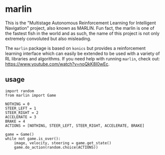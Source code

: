 # marlin
This is the "Multistage Autonomous Reinforcement Learning for Intelligent Navigation" project, also
known as MARLIN. Fun fact, the marlin is one of the fastest fish in the world and as such, the name
of this project is not only extremely convoluted but also misleading.

The `marlin` package is based on `konics` but provides a reinforcement learning interface which can
easily be extended to be used with a variety of RL libraries and algorithms. If you need help with 
running `marlin`, check out: https://www.youtube.com/watch?v=noQkK8I0wEc.

## usage
```
import random
from marlin import Game

NOTHING = 0
STEER_LEFT = 1
STEER_RIGHT = 2
ACCELERATE = 3
BRAKE = 4
ACTIONS = [NOTHING, STEER_LEFT, STEER_RIGHT, ACCELERATE, BRAKE]

game = Game()
while not game.is_over():
    image, velocity, steering = game.get_state()
    game.do_action(random.choice(ACTIONS))
```
